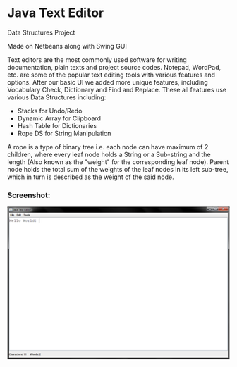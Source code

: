 
# Java Text Editor 
Data Structures Project

Made on Netbeans along with Swing GUI

Text editors are the most commonly used software for writing documentation, plain texts and project source codes. Notepad, WordPad, etc. are some of the popular text editing tools with various features and options. After our basic UI we added more unique features, including Vocabulary Check, Dictionary and Find and Replace. These all features use various Data Structures including:

- Stacks for Undo/Redo
- Dynamic Array for Clipboard
- Hash Table for Dictionaries
- Rope DS for String Manipulation

A rope is a type of binary tree i.e. each node can have maximum of 2 children, where every leaf node holds a String or a Sub-string and the length (Also known as the "weight" for the corresponding leaf node). Parent node holds the total sum of the weights of the leaf nodes in its left sub-tree, which in turn is described as the weight of the said node.

### Screenshot: 
![Demo](https://github.com/owaisali8/uni-projects/blob/main/Java_Text_Editor/Capture.PNG?raw=true)
